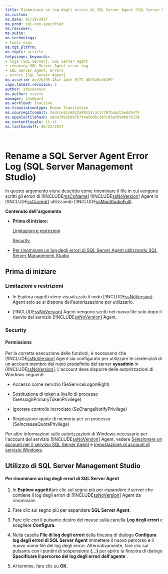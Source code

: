 ```yaml
---
title: Rinominare un log degli errori di SQL Server Agent (SQL Server Management Studio) | Microsoft Docs
ms.custom: 
ms.date: 01/19/2017
ms.prod: sql-non-specified
ms.reviewer: 
ms.suite: 
ms.technology:
- tools-ssms
ms.tgt_pltfrm: 
ms.topic: article
helpviewer_keywords:
- logs [SQL Server], SQL Server Agent
- renaming SQL Server Agent error log
- SQL Server Agent, errors
- errors [SQL Server Agent]
ms.assetid: dee2b199-48af-44cb-9177-d029a5edb169
caps.latest.revision: 5
author: stevestein
ms.author: sstein
manager: jhubbard
ms.workload: Inactive
ms.translationtype: Human Translation
ms.sourcegitcommit: 2edcce51c6822a89151c3c3c76fbaacb5edd54f4
ms.openlocfilehash: a6da7992bd9767f4a5b05c307c85af694b074729
ms.contentlocale: it-it
ms.lasthandoff: 06/22/2017

---
```

# <a name="rename-a-sql-server-agent-error-log-sql-server-management-studio"></a>Rename a SQL Server Agent Error Log (SQL Server Management Studio)
In questo argomento viene descritto come rinominare il file in cui vengono scritti gli errori di [!INCLUDE[msCoName](../../includes/msconame_md.md)] [!INCLUDE[ssNoVersion](../../includes/ssnoversion_md.md)] Agent in [!INCLUDE[ssCurrent](../../includes/sscurrent_md.md)] utilizzando [!INCLUDE[ssManStudioFull](../../includes/ssmanstudiofull_md.md)].  
  
**Contenuto dell'argomento**  
  
-   **Prima di iniziare:**  
  
    [Limitazioni e restrizioni](#Restrictions)  
  
    [Security](#Security)  
  
-   [Per rinominare un log degli errori di SQL Server Agent utilizzando SQL Server Management Studio](#SSMSProcedure)  
  
## <a name="BeforeYouBegin"></a>Prima di iniziare  
  
### <a name="Restrictions"></a>Limitazioni e restrizioni  
  
-   In Esplora oggetti viene visualizzato il nodo [!INCLUDE[ssNoVersion](../../includes/ssnoversion_md.md)] Agent solo se si dispone dell'autorizzazione per utilizzarlo.  
  
-   [!INCLUDE[ssNoVersion](../../includes/ssnoversion_md.md)] Agent vengono scritti nel nuovo file solo dopo il riavvio del servizio [!INCLUDE[ssNoVersion](../../includes/ssnoversion_md.md)] Agent.  
  
### <a name="Security"></a>Security  
  
#### <a name="Permissions"></a>Permissions  
Per la corretta esecuzione delle funzioni, è necessario che [!INCLUDE[ssNoVersion](../../includes/ssnoversion_md.md)] Agent sia configurato per utilizzare le credenziali di un account membro del ruolo predefinito del server **sysadmin** in [!INCLUDE[ssNoVersion](../../includes/ssnoversion_md.md)]. L'account deve disporre delle autorizzazioni di Windows seguenti:  
  
-   Accesso come servizio (SeServiceLogonRight)  
  
-   Sostituzione di token a livello di processo (SeAssignPrimaryTokenPrivilege)  
  
-   Ignorare controllo incrociato (SeChangeNotifyPrivilege)  
  
-   Regolazione quote di memoria per un processo (SeIncreaseQuotaPrivilege)  
  
Per altre informazioni sulle autorizzazioni di Windows necessarie per l'account del servizio [!INCLUDE[ssNoVersion](../../includes/ssnoversion_md.md)] Agent, vedere [Selezionare un account per il servizio SQL Server Agent](../../ssms/agent/select-an-account-for-the-sql-server-agent-service.md) e [Impostazione di account di servizio Windows](http://msdn.microsoft.com/en-us/309b9dac-0b3a-4617-85ef-c4519ce9d014).  
  
## <a name="SSMSProcedure"></a>Utilizzo di SQL Server Management Studio  
  
#### <a name="to-rename-a-sql-server-agent-error-log"></a>Per rinominare un log degli errori di SQL Server Agent  
  
1.  In **Esplora oggetti**fare clic sul segno più per espandere il server che contiene il log degli errori di [!INCLUDE[ssNoVersion](../../includes/ssnoversion_md.md)] Agent da rinominare.  
  
2.  Fare clic sul segno più per espandere **SQL Server Agent**.  
  
3.  Fare clic con il pulsante destro del mouse sulla cartella **Log degli errori** e scegliere **Configura**.  
  
4.  Nella casella **File di log degli errori** della finestra di dialogo **Configura log degli errori di SQL Server Agent** immettere il nuovo percorso e il nuovo nome file del log degli errori. Alternativamente, fare clic sul pulsante con i puntini di sospensione **(...)** per aprire la finestra di dialogo **Specificare il percorso del log degli errori dell'agente** .  
  
5.  Al termine, fare clic su **OK**.  
  

